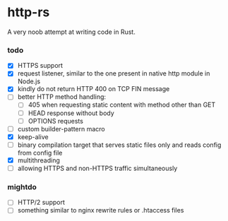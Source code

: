 # http-rs
A very noob attempt at writing code in Rust.

### todo
- [x] HTTPS support
- [x] request listener, similar to the one present in native http module in Node.js
- [x] kindly do not return HTTP 400 on TCP FIN message
- [ ] better HTTP method handling:
  - [ ] 405 when requesting static content with method other than GET
  - [ ] HEAD response without body
  - [ ] OPTIONS requests
- [ ] custom builder-pattern macro
- [x] keep-alive
- [ ] binary compilation target that serves static files only and reads config from config file
- [x] multithreading
- [ ] allowing HTTPS and non-HTTPS traffic simultaneously

### mightdo
- [ ] HTTP/2 support
- [ ] something similar to nginx rewrite rules or .htaccess files
